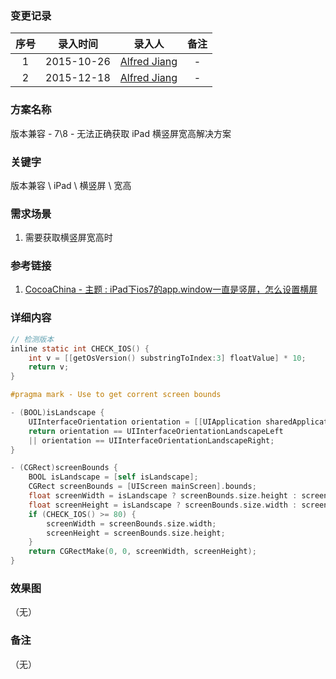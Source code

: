 ### 变更记录

| 序号 | 录入时间 | 录入人 | 备注 |
|:--------:|:--------:|:--------:|:--------:|
| 1 | 2015-10-26 | [Alfred Jiang](https://github.com/viktyz) | - |
| 2 | 2015-12-18 | [Alfred Jiang](https://github.com/viktyz) | - |

### 方案名称

版本兼容 - 7\8 - 无法正确获取 iPad 横竖屏宽高解决方案

### 关键字

版本兼容 \ iPad \ 横竖屏 \ 宽高

### 需求场景

1. 需要获取横竖屏宽高时

### 参考链接

1. [CocoaChina - 主题 : iPad下ios7的app.window一直是竖屏，怎么设置横屏](http://www.cocoachina.com/bbs/read.php?tid-281912.html)

### 详细内容
```objectivec
// 检测版本
inline static int CHECK_IOS() {
	int v = [[getOsVersion() substringToIndex:3] floatValue] * 10;
	return v;
}

#pragma mark - Use to get corrent screen bounds

- (BOOL)isLandscape {
	UIInterfaceOrientation orientation = [[UIApplication sharedApplication] statusBarOrientation];
	return orientation == UIInterfaceOrientationLandscapeLeft
	|| orientation == UIInterfaceOrientationLandscapeRight;
}

- (CGRect)screenBounds {
	BOOL isLandscape = [self isLandscape];
	CGRect screenBounds = [UIScreen mainScreen].bounds;
	float screenWidth = isLandscape ? screenBounds.size.height : screenBounds.size.width;
	float screenHeight = isLandscape ? screenBounds.size.width : screenBounds.size.height;
	if (CHECK_IOS() >= 80) {
		screenWidth = screenBounds.size.width;
		screenHeight = screenBounds.size.height;
	}
	return CGRectMake(0, 0, screenWidth, screenHeight);
}
```
### 效果图
（无）

### 备注
（无）
